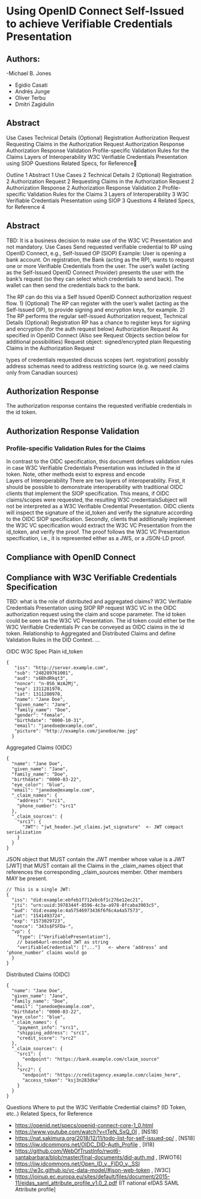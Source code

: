 # Using OpenID Connect Self-Issued to achieve Verifiable Credentials Presentation

## Authors:
 -Michael B. Jones
- Egidio Casati
- Andrés Junge
- Oliver Terbu
- Dmitri Zagidulin

## Abstract
Use Cases
Technical Details
(Optional) Registration
Authorization Request
Requesting Claims in the Authorization Request
Authorization Response
Authorization Response Validation
Profile-specific Validation Rules for the Claims
Layers of Interoperability
W3C Verifiable Credentials Presentation using SIOP
Questions
Related Specs, for Reference

Outline  1
Abstract  1
Use Cases  2
Technical Details  2
(Optional) Registration  2
Authorization Request  2
Requesting Claims in the Authorization Request  2
Authorization Response  2
Authorization Response Validation  2
Profile-specific Validation Rules for the Claims  3
Layers of Interoperability  3
W3C Verifiable Credentials Presentation using SIOP  3
Questions  4
Related Specs, for Reference  4

## Abstract

TBD: It is a business decision to make use of the W3C VC Presentation and not mandatory.
Use Cases
Send requested verifiable credential to RP using OpenID Connect, e.g., Self-Issued OP (SIOP)
Example: User is opening a bank account. On registration, the Bank (acting as the RP), wants to request one or more Verifiable Credentials from the user. The user’s wallet (acting as the Self-Issued OpenID Connect Provider) presents the user with the bank’s request (so they can select which credentials to send back). The wallet can then send the credentials back to the bank.


The RP can do this via a Self Issued OpenID Connect authorization request flow. 1) (Optional) The RP can register with the user’s wallet (acting as the Self-Issued OP), to provide signing and encryption keys, for example. 2) The RP performs the regular self-issued Authorization request,
Technical Details
(Optional) Registration
RP has a chance to register keys for signing and encryption (for the auth request below)
Authorization Request
As specified in OpenID Connect
(Also see Request Objects section below for additional possibilities)
Request object: signed/encrypted
plain
Requesting Claims in the Authorization Request

types of credentials requested
discuss scopes (wrt. registration)
possibly address schemas
need to address restricting source (e.g. we need claims only from Canadian sources)

## Authorization Response

The authorization response contains the requested verifiable credentials in the id token.

## Authorization Response Validation


### Profile-specific Validation Rules for the Claims

In contrast to the OIDC specification, this document defines validation rules in case W3C Verifiable Credentials Presentation was included in the id token. Note, other methods exist to express and encode  
Layers of Interoperability
There are two layers of interoperability. First, it should be possible to demonstrate interoperability with traditional OIDC clients that implement the SIOP specification. This means, if OIDC claims/scopes were requested, the resulting W3C credentialsSubject will not be interpreted as a W3C Verifiable Credential Presentation. OIDC clients will inspect the signature of the id_token and verify the signature according to the OIDC SIOP specification.  Secondly, clients that additionally implement the W3C VC specification would extract the W3C VC Presentation from the id_token, and verify the proof. The proof follows the W3C VC Presentation specification, i.e., it is represented either as a JWS, or a JSON-LD proof.

## Compliance with OpenID Connect

## Compliance with W3C Verifiable Credentials Specification

  TBD: what is the role of distributed and aggregated claims?
W3C Verifiable Credentials Presentation using SIOP
RP request W3C VC in the OIDC authorization request using the claim and scope parameter.
The id token could be seen as the W3C VC Presentation. The id token could either be the W3C Verifiable Credentials Pr can be conveyed as OIDC claims in the id token.
Relationship to Aggregated and Distributed Claims and define Validation Rules in the DID Context.
...


OIDC
W3C Spec
Plain id_token

```
{
   "iss": "http://server.example.com",
   "sub": "248289761001",
   "aud": "s6BhdRkqt3",
   "nonce": "n-0S6_WzA2Mj",
   "exp": 1311281970,
   "iat": 1311280970,
   "name": "Jane Doe",
   "given_name": "Jane",
   "family_name": "Doe",
   "gender": "female",
   "birthdate": "0000-10-31",
   "email": "janedoe@example.com",
   "picture": "http://example.com/janedoe/me.jpg"
  }
```

Aggregated Claims (OIDC)

```
{
  "name": "Jane Doe",
  "given_name": "Jane",
  "family_name": "Doe",
  "birthdate": "0000-03-22",
  "eye_color": "blue",
  "email": "janedoe@example.com",
  "_claim_names": {
    "address": "src1",
    "phone_number": "src1"
  },
  "_claim_sources": {
    "src1": {
      "JWT": "jwt_header.jwt_claims.jwt_signature"  <- JWT compact serialization
    }
  }
}
```

JSON object that MUST contain the JWT member whose value is a JWT [JWT] that MUST contain all the Claims in the _claim_names object that references the corresponding _claim_sources member. Other members MAY be present.

```
// This is a single JWT:
{
  "iss": "did:example:ebfeb1f712ebc6f1c276e12ec21",
  "jti": "urn:uuid:3978344f-8596-4c3a-a978-8fcaba3903c5",
  "aud": "did:example:4a57546973436f6f6c4a4a57573",
  "iat": "1541493724",
  "exp": "1573029723",
  "nonce": "343s$FSFDa-",
  "vp": {
    "type": ["VerifiablePresentation"],
    // base64url-encoded JWT as string
    "verifiableCredential": ["..."]   <- where ‘address’ and ‘phone_number’ claims would go
  }
}
```

Distributed Claims (OIDC)

```
{
  "name": "Jane Doe",
  "given_name": "Jane",
  "family_name": "Doe",
  "email": "janedoe@example.com",
  "birthdate": "0000-03-22",
  "eye_color": "blue",
  "_claim_names": {
    "payment_info": "src1",
    "shipping_address": "src1",
    "credit_score": "src2"
  },
  "_claim_sources": {
    "src1": {
      "endpoint": "https://bank.example.com/claim_source"
    },
    "src2": {
      "endpoint": "https://creditagency.example.com/claims_here",
      "access_token": "ksj3n283dke"
    }
  }
}
```

Questions
Where to put the W3C Verifiable Credential claims? (ID Token, etc..)
Related Specs, for Reference
* https://openid.net/specs/openid-connect-core-1_0.html
* https://www.youtube.com/watch?v=tTeN_SxQ_OI , [NS18]
* https://nat.sakimura.org/2018/12/11/todo-list-for-self-issued-op/ , [NS18]
* https://iiw.idcommons.net/OIDC_DID-Auth_Profile , [II18]
* https://github.com/WebOfTrustInfo/rwot6-santabarbara/blob/master/final-documents/did-auth.md , [RWOT6]
* https://iiw.idcommons.net/Open_ID_v._FIDO_v._SSI
* https://w3c.github.io/vc-data-model/#json-web-token , [W3C]
* https://joinup.ec.europa.eu/sites/default/files/document/2015-11/eidas_saml_attribute_profile_v1.0_2.pdf (IT national eIDAS SAML Attribute profile]
